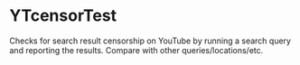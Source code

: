 # YTcensorTest
Checks for search result censorship on YouTube by running a search query and reporting the results.  Compare with other queries/locations/etc.
